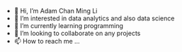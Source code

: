 - 👋 Hi, I’m Adam Chan Ming Li
- 👀 I’m interested in data analytics and also data science
- 🌱 I’m currently learning programming 
- 💞️ I’m looking to collaborate on any projects 
- 📫 How to reach me ...

<!---
AdamChan-ML/AdamChan-ML is a ✨ special ✨ repository because its `README.md` (this file) appears on your GitHub profile.
You can click the Preview link to take a look at your changes.
--->
